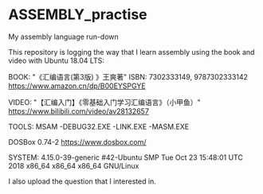 # ASSEMBLY_practise
My assembly language run-down

This repository is logging the way that I learn assembly using the book and video with Ubuntu 18.04 LTS:

BOOK:
"《汇编语言(第3版) 》王爽著"
ISBN: 7302333149, 9787302333142
https://www.amazon.cn/dp/B00EYSPGYE

VIDEO:
"【汇编入门】《零基础入门学习汇编语言》（小甲鱼）"
https://www.bilibili.com/video/av28132657

TOOLS:
MSAM
-DEBUG32.EXE
-LINK.EXE
-MASM.EXE

DOSBox 0.74-2
https://www.dosbox.com/

SYSTEM:
4.15.0-39-generic #42-Ubuntu SMP Tue Oct 23 15:48:01 UTC 2018 x86_64 x86_64 x86_64 GNU/Linux

I also upload the question that I interested in.

